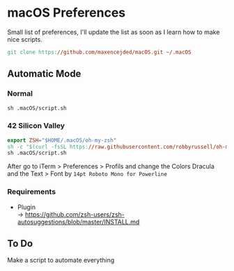 # macOS Preferences

Small list of preferences, I'll update the list as soon as I learn how to make nice scripts.

```MAKEFILE
git clone https://github.com/maxencejded/macOS.git ~/.macOS
```

## Automatic Mode
### Normal
```MAKEFILE
sh .macOS/script.sh
```
### 42 Silicon Valley
```MAKEFILE
export ZSH="$HOME/.macOS/oh-my-zsh"
sh -c "$(curl -fsSL https://raw.githubusercontent.com/robbyrussell/oh-my-zsh/master/tools/install.sh)"
sh .macOS/script.sh
```
After go to iTerm > Preferences > Profils and change the Colors Dracula and the Text > Font by `14pt
Roboto Mono for Powerline`

### Requirements
* Plugin\
-> https://github.com/zsh-users/zsh-autosuggestions/blob/master/INSTALL.md

## To Do
Make a script to automate everything
